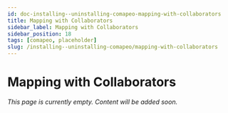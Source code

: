 ```yaml
---
id: doc-installing--uninstalling-comapeo-mapping-with-collaborators
title: Mapping with Collaborators
sidebar_label: Mapping with Collaborators
sidebar_position: 18
tags: [comapeo, placeholder]
slug: /installing--uninstalling-comapeo/mapping-with-collaborators
---
```


# Mapping with Collaborators

*This page is currently empty. Content will be added soon.*
